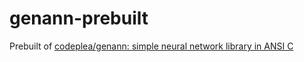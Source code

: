 genann-prebuilt
===============
Prebuilt of [codeplea/genann: simple neural network library in ANSI C](https://github.com/codeplea/genann)
